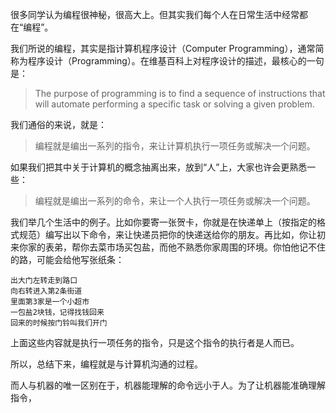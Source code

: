 很多同学认为编程很神秘，很高大上。但其实我们每个人在日常生活中经常都在“编程”。

我们所说的编程，其实是指计算机程序设计（Computer Programming），通常简称为程序设计（Programming）。在维基百科上对程序设计的描述，最核心的一句是：

> The purpose of programming is to find a sequence of instructions that will automate performing a specific task or solving a given problem.

我们通俗的来说，就是：

> 编程就是编出一系列的指令，来让计算机执行一项任务或解决一个问题。

如果我们把其中关于计算机的概念抽离出来，放到“人”上，大家也许会更熟悉一些：

> 编程就是编出一系列的命令，来让一个人执行一项任务或解决一个问题。

我们举几个生活中的例子。比如你要寄一张贺卡，你就是在快递单上（按指定的格式规范）编写出以下命令，来让快递员把你的快递送给你的朋友。再比如，你让初来你家的表弟，帮你去菜市场买包盐，而他不熟悉你家周围的环境。你怕他记不住的路，可能会给他写张纸条：

```
出大门左转走到路口
向右转进入第2条街道
里面第3家是一个小超市
一包盐2块钱，记得找钱回来
回来的时候按门铃叫我们开门
```

上面这些内容就是执行一项任务的指令，只是这个指令的执行者是人而已。

所以，总结下来，编程就是与计算机沟通的过程。

而人与机器的唯一区别在于，机器能理解的命令远小于人。为了让机器能准确理解指令，

